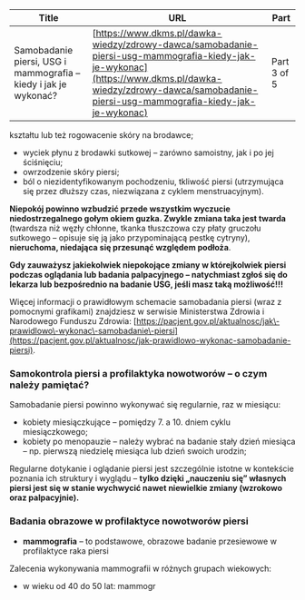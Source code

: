 | **Title**       | **URL**           | **Part**              |
|-----------------|-------------------|-----------------------|
| Samobadanie piersi, USG i mammografia – kiedy i jak je wykonać?         | [https://www.dkms.pl/dawka-wiedzy/zdrowy-dawca/samobadanie-piersi-usg-mammografia-kiedy-jak-je-wykonac](https://www.dkms.pl/dawka-wiedzy/zdrowy-dawca/samobadanie-piersi-usg-mammografia-kiedy-jak-je-wykonac)    | Part 3 of 5          |

kształtu lub też rogowacenie skóry na brodawce;
* wyciek płynu z brodawki sutkowej – zarówno samoistny, jak i po jej ściśnięciu;
* owrzodzenie skóry piersi;
* ból o niezidentyfikowanym pochodzeniu, tkliwość piersi (utrzymująca się przez dłuższy czas, niezwiązana z cyklem menstruacyjnym).


**Niepokój powinno wzbudzić przede wszystkim wyczucie niedostrzegalnego gołym okiem guzka. Zwykle zmiana taka jest twarda** (twardsza niż węzły chłonne, tkanka tłuszczowa czy płaty gruczołu sutkowego – opisuje się ją jako przypominającą pestkę cytryny), **nieruchoma, niedająca się przesunąć względem podłoża**.


**Gdy zauważysz jakiekolwiek niepokojące zmiany w którejkolwiek piersi podczas oglądania lub badania palpacyjnego – natychmiast zgłoś się do lekarza lub bezpośrednio na badanie USG, jeśli masz taką możliwość!!!**


Więcej informacji o prawidłowym schemacie samobadania piersi (wraz z pomocnymi grafikami) znajdziesz w serwisie Ministerstwa Zdrowia i Narodowego Funduszu Zdrowia: [https://pacjent.gov.pl/aktualnosc/jak\-prawidlowo\-wykonac\-samobadanie\-piersi](https://pacjent.gov.pl/aktualnosc/jak-prawidlowo-wykonac-samobadanie-piersi).


### Samokontrola piersi a profilaktyka nowotworów – o czym należy pamiętać?


Samobadanie piersi powinno wykonywać się regularnie, raz w miesiącu:


* kobiety miesiączkujące – pomiędzy 7\. a 10\. dniem cyklu miesiączkowego;
* kobiety po menopauzie – należy wybrać na badanie stały dzień miesiąca – np. pierwszą niedzielę miesiąca lub dzień swoich urodzin;


Regularne dotykanie i oglądanie piersi jest szczególnie istotne w kontekście poznania ich struktury i wyglądu – **tylko dzięki „nauczeniu się” własnych piersi jest się w stanie wychwycić nawet niewielkie zmiany (wzrokowo oraz palpacyjnie).**


### **Badania obrazowe w profilaktyce nowotworów piersi**


* **mammografia** – to podstawowe, obrazowe badanie przesiewowe w profilaktyce raka piersi


Zalecenia wykonywania mammografii w różnych grupach wiekowych:


* w wieku od 40 do 50 lat: mammogr